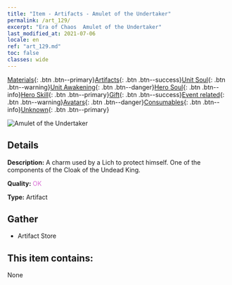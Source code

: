 ```yaml
---
title: "Item - Artifacts - Amulet of the Undertaker"
permalink: /art_129/
excerpt: "Era of Chaos  Amulet of the Undertaker"
last_modified_at: 2021-07-06
locale: en
ref: "art_129.md"
toc: false
classes: wide
---
```

 [Materials](/Items/){: .btn .btn--primary}[Artifacts](/Items/Artifacts/){: .btn .btn--success}[Unit Soul](/Items/UnitSoul/){: .btn .btn--warning}[Unit Awakening](/Items/UnitAwakening/){: .btn .btn--danger}[Hero Soul](/Items/HeroSoul/){: .btn .btn--info}[Hero Skill](/Items/HeroSkill/){: .btn .btn--primary}[Gift](/Items/Gift/){: .btn .btn--success}[Event related](/Items/Events/){: .btn .btn--warning}[Avatars](/Items/Avatars/){: .btn .btn--danger}[Consumables](/Items/Consumables/){: .btn .btn--info}[Unknown](/Items/Unknown/){: .btn .btn--primary}

 ![Amulet of the Undertaker](/images/t/artifact_40321.png)

## Details
 **Description:** A charm used by a Lich to protect himself. One of the components of the Cloak of the Undead King.

 **Quality:** <span style="color: #DA70D6">OK</span>

 **Type:** Artifact

## Gather

*    Artifact Store 

## This item contains:

  None

